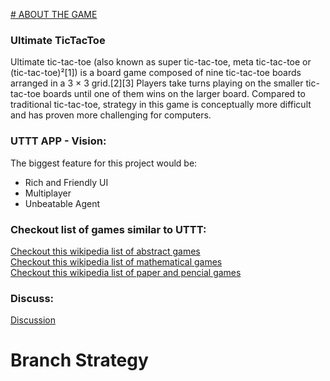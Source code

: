 [# ABOUT THE GAME](https://en.wikipedia.org/wiki/Ultimate_tic-tac-toe#)
### Ultimate TicTacToe
Ultimate tic-tac-toe (also known as super tic-tac-toe, meta tic-tac-toe or (tic-tac-toe)²[1]) is a board game composed of nine tic-tac-toe boards arranged in a 3 × 3 grid.[2][3] Players take turns playing on the smaller tic-tac-toe boards until one of them wins on the larger board. Compared to traditional tic-tac-toe, strategy in this game is conceptually more difficult and has proven more challenging for computers.

### UTTT APP - Vision:
The biggest feature for this project would be:
- Rich and Friendly UI
- Multiplayer
- Unbeatable Agent

### Checkout list of games similar to UTTT:

[Checkout this wikipedia list of abstract games](https://en.wikipedia.org/wiki/Category:Abstract_strategy_games) <br>
[Checkout this wikipedia list of mathematical games](https://en.wikipedia.org/wiki/Category:Mathematical_games) <br>
[Checkout this wikipedia list of paper and pencial games](https://en.wikipedia.org/wiki/Category:Paper-and-pencil_games) <br>

### Discuss:
[Discussion](https://github.com/PBJI/ultimate-tic-tac-toe-2/discussions)

# Branch Strategy
